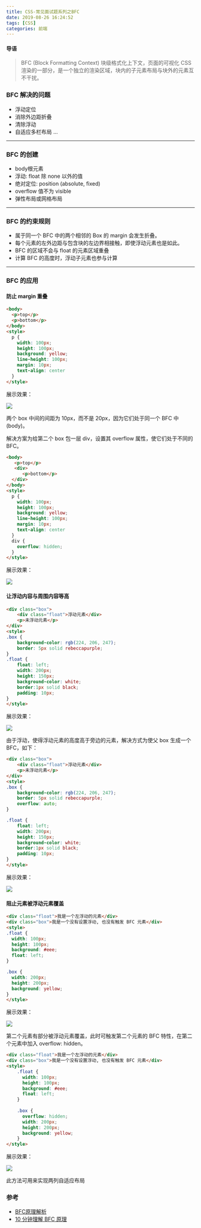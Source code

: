 ```yaml
---
title: CSS-常见面试题系列之BFC
date: 2019-08-26 16:24:52
tags: [CSS]
categories: 前端
---
```


#### 导语
> BFC (Block Formatting Context) 块级格式化上下文，页面的可视化 CSS 渲染的一部分，是一个独立的渲染区域，块内的子元素布局与块外的元素互不干扰。

### BFC 解决的问题

* 浮动定位
* 消除外边距折叠
* 清除浮动
* 自适应多栏布局
...

***
### BFC 的创建

* body根元素
* 浮动: float 除 none 以外的值
* 绝对定位: position (absolute, fixed)
* overflow 值不为 visible
* 弹性布局或网格布局

***
### BFC 的约束规则
* 属于同一个 BFC 中的两个相邻的 Box 的 margin 会发生折叠。
* 每个元素的左外边距与包含块的左边界相接触，即使浮动元素也是如此。
* BFC 的区域不会与 float 的元素区域重叠
* 计算 BFC 的高度时，浮动子元素也参与计算

***
### BFC 的应用

#### 防止 margin 重叠

```html
<body>
  <p>top</p>
  <p>bottom</p>
</body>
<style>
  p {
    width: 100px;
    height: 100px;
    background: yellow;
    line-height: 100px;
    margin: 10px;
    text-align: center
  }
</style>
```

展示效果：

![]('http://pwvl8v6t5.bkt.clouddn.com/css-bfc.png')

两个 box 中间的间距为 10px，而不是 20px，因为它们处于同一个 BFC 中(body)。

解决方案为给第二个 box 包一层 div，设置其 overflow 属性，使它们处于不同的 BFC。

```html
<body>
   <p>top</p>
   <div>
      <p>bottom</p>  
  </div>
</body>
<style>
  p {
    width: 100px;
    height: 100px;
    background: yellow;
    line-height: 100px;
    margin: 10px;
    text-align: center
  }
  div {
    overflow: hidden;
  }
</style>
```

展示效果：

![]('http://pwvl8v6t5.bkt.clouddn.com/css-bfc-margin.png')

#### 让浮动内容与周围内容等高

```html
<div class="box">
    <div class="float">浮动元素</div>
    <p>未浮动元素</p>
</div>
<style>
.box {
    background-color: rgb(224, 206, 247);
    border: 5px solid rebeccapurple;
}
.float {
    float: left;
    width: 200px;
    height: 150px;
    background-color: white;
    border:1px solid black;
    padding: 10px;
}      
</style>
```

展示效果：

![]('http://pwvl8v6t5.bkt.clouddn.com/float-bfc-margin.png')

由于浮动，使得浮动元素的高度高于旁边的元素，解决方式为使父 box 生成一个 BFC，如下：

```html
<div class="box">
    <div class="float">浮动元素</div>
    <p>未浮动元素</p>
</div>
<style>
.box {
    background-color: rgb(224, 206, 247);
    border: 5px solid rebeccapurple;
    overflow: auto;
}

.float {
    float: left;
    width: 200px;
    height: 150px;
    background-color: white;
    border:1px solid black;
    padding: 10px;
}      
</style>
```

展示效果：

![]('http://pwvl8v6t5.bkt.clouddn.com/float-bfc.png')

#### 阻止元素被浮动元素覆盖

```html
<div class="float">我是一个左浮动的元素</div>
<div class="box">我是一个没有设置浮动, 也没有触发 BFC 元素</div>
<style>
.float {
  width: 100px;
  height: 100px;
  background: #eee;
  float: left;
}

.box {
  width: 200px;
  height: 200px;
  background: yellow;
}
</style>
```

展示效果：

![]('http://pwvl8v6t5.bkt.clouddn.com/column-css.png')

第二个元素有部分被浮动元素覆盖，此时可触发第二个元素的 BFC 特性，在第二个元素中加入 overflow: hidden。

```html
<div class="float">我是一个左浮动的元素</div>
<div class="box">我是一个没有设置浮动, 也没有触发 BFC 元素</div>
<style>
    .float {
      width: 100px;
      height: 100px;
      background: #eee;
      float: left;
    }
    
    .box {
      overflow: hidden;
      width: 200px;
      height: 200px;
      background: yellow;
    }
</style>
```

展示效果：

![]('http://pwvl8v6t5.bkt.clouddn.com/columb-css-bfc.png')

此方法可用来实现两列自适应布局

### 参考

* [BFC原理解析](https://github.com/louzhedong/blog/issues/145)
* [10 分钟理解 BFC 原理](https://zhuanlan.zhihu.com/p/25321647)